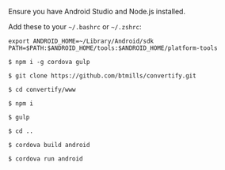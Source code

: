 Ensure you have Android Studio and Node.js installed.

Add these to your `~/.bashrc` or `~/.zshrc`:

```
export ANDROID_HOME=~/Library/Android/sdk
PATH=$PATH:$ANDROID_HOME/tools:$ANDROID_HOME/platform-tools
```

```
$ npm i -g cordova gulp

$ git clone https://github.com/btmills/convertify.git

$ cd convertify/www

$ npm i

$ gulp

$ cd ..

$ cordova build android

$ cordova run android
```

